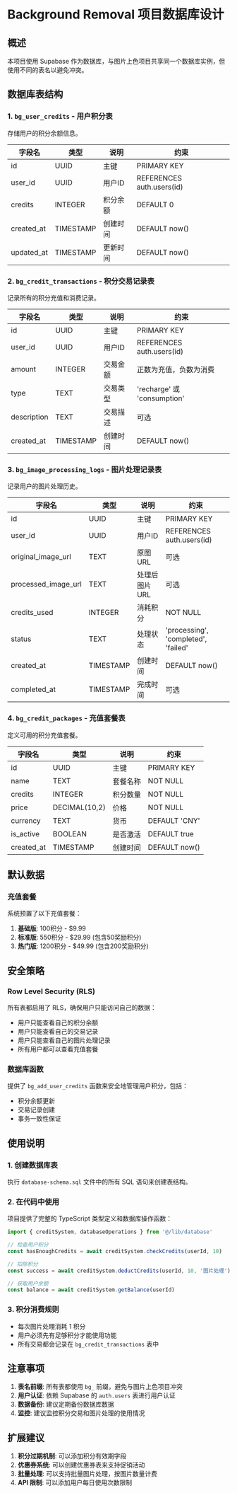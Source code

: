 # Background Removal 项目数据库设计

## 概述

本项目使用 Supabase 作为数据库，与图片上色项目共享同一个数据库实例，但使用不同的表名以避免冲突。

## 数据库表结构

### 1. `bg_user_credits` - 用户积分表
存储用户的积分余额信息。

| 字段名 | 类型 | 说明 | 约束 |
|--------|------|------|------|
| id | UUID | 主键 | PRIMARY KEY |
| user_id | UUID | 用户ID | REFERENCES auth.users(id) |
| credits | INTEGER | 积分余额 | DEFAULT 0 |
| created_at | TIMESTAMP | 创建时间 | DEFAULT now() |
| updated_at | TIMESTAMP | 更新时间 | DEFAULT now() |

### 2. `bg_credit_transactions` - 积分交易记录表
记录所有的积分充值和消费记录。

| 字段名 | 类型 | 说明 | 约束 |
|--------|------|------|------|
| id | UUID | 主键 | PRIMARY KEY |
| user_id | UUID | 用户ID | REFERENCES auth.users(id) |
| amount | INTEGER | 交易金额 | 正数为充值，负数为消费 |
| type | TEXT | 交易类型 | 'recharge' 或 'consumption' |
| description | TEXT | 交易描述 | 可选 |
| created_at | TIMESTAMP | 创建时间 | DEFAULT now() |

### 3. `bg_image_processing_logs` - 图片处理记录表
记录用户的图片处理历史。

| 字段名 | 类型 | 说明 | 约束 |
|--------|------|------|------|
| id | UUID | 主键 | PRIMARY KEY |
| user_id | UUID | 用户ID | REFERENCES auth.users(id) |
| original_image_url | TEXT | 原图URL | 可选 |
| processed_image_url | TEXT | 处理后图片URL | 可选 |
| credits_used | INTEGER | 消耗积分 | NOT NULL |
| status | TEXT | 处理状态 | 'processing', 'completed', 'failed' |
| created_at | TIMESTAMP | 创建时间 | DEFAULT now() |
| completed_at | TIMESTAMP | 完成时间 | 可选 |

### 4. `bg_credit_packages` - 充值套餐表
定义可用的积分充值套餐。

| 字段名 | 类型 | 说明 | 约束 |
|--------|------|------|------|
| id | UUID | 主键 | PRIMARY KEY |
| name | TEXT | 套餐名称 | NOT NULL |
| credits | INTEGER | 积分数量 | NOT NULL |
| price | DECIMAL(10,2) | 价格 | NOT NULL |
| currency | TEXT | 货币 | DEFAULT 'CNY' |
| is_active | BOOLEAN | 是否激活 | DEFAULT true |
| created_at | TIMESTAMP | 创建时间 | DEFAULT now() |

## 默认数据

### 充值套餐
系统预置了以下充值套餐：

1. **基础版**: 100积分 - $9.99
2. **标准版**: 550积分 - $29.99 (包含50奖励积分)
3. **热门版**: 1200积分 - $49.99 (包含200奖励积分)

## 安全策略

### Row Level Security (RLS)
所有表都启用了 RLS，确保用户只能访问自己的数据：

- 用户只能查看自己的积分余额
- 用户只能查看自己的交易记录
- 用户只能查看自己的图片处理记录
- 所有用户都可以查看充值套餐

### 数据库函数
提供了 `bg_add_user_credits` 函数来安全地管理用户积分，包括：
- 积分余额更新
- 交易记录创建
- 事务一致性保证

## 使用说明

### 1. 创建数据库表
执行 `database-schema.sql` 文件中的所有 SQL 语句来创建表结构。

### 2. 在代码中使用
项目提供了完整的 TypeScript 类型定义和数据库操作函数：

```typescript
import { creditSystem, databaseOperations } from '@/lib/database'

// 检查用户积分
const hasEnoughCredits = await creditSystem.checkCredits(userId, 10)

// 扣除积分
const success = await creditSystem.deductCredits(userId, 10, '图片处理')

// 获取用户余额
const balance = await creditSystem.getBalance(userId)
```

### 3. 积分消费规则
- 每次图片处理消耗 1 积分
- 用户必须先有足够积分才能使用功能
- 所有交易都会记录在 `bg_credit_transactions` 表中

## 注意事项

1. **表名前缀**: 所有表都使用 `bg_` 前缀，避免与图片上色项目冲突
2. **用户认证**: 依赖 Supabase 的 `auth.users` 表进行用户认证
3. **数据备份**: 建议定期备份数据库数据
4. **监控**: 建议监控积分交易和图片处理的使用情况

## 扩展建议

1. **积分过期机制**: 可以添加积分有效期字段
2. **优惠券系统**: 可以创建优惠券表来支持促销活动
3. **批量处理**: 可以支持批量图片处理，按图片数量计费
4. **API 限制**: 可以添加用户每日使用次数限制 